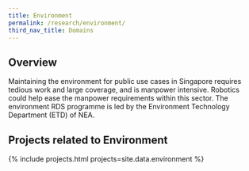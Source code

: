 ```yaml
---
title: Environment
permalink: /research/environment/
third_nav_title: Domains
---
```

## Overview  
Maintaining the environment for public use cases in Singapore requires tedious work and large coverage, and is manpower intensive. Robotics could help ease the manpower requirements within this sector. The environment RDS programme is led by the Environment Technology Department (ETD) of NEA.

## Projects related to Environment

{% include projects.html projects=site.data.environment %}